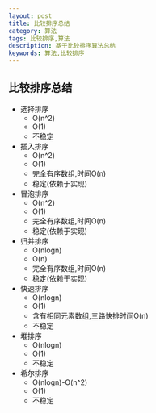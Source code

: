 ```yaml
---
layout: post
title: 比较排序总结
category: 算法
tags: 比较排序,算法
description: 基于比较排序算法总结
keywords: 算法,比较排序
---
```

## 比较排序总结
* 选择排序
    * O(n^2)
    * O(1)
    * 不稳定
* 插入排序
    * O(n^2)
    * O(1)
    * 完全有序数组,时间O(n)
    * 稳定(依赖于实现)
* 冒泡排序
    * O(n^2)
    * O(1)
    * 完全有序数组,时间O(n)
    * 稳定(依赖于实现)
* 归并排序
    * O(nlogn)
    * O(n)
    * 完全有序数组,时间O(n)
    * 稳定(依赖于实现)
* 快速排序
    * O(nlogn)
    * O(1)
    * 含有相同元素数组,三路快排时间O(n)
    * 不稳定
* 堆排序
    * O(nlogn)
    * O(1)
    * 不稳定
* 希尔排序
    * O(nlogn)-O(n^2)
    * O(1)
    * 不稳定
